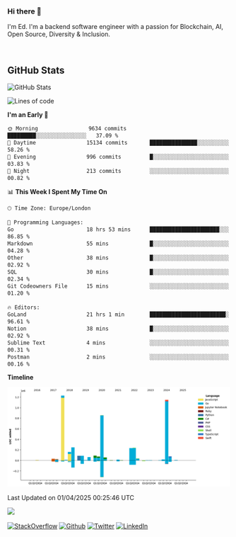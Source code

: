 ### Hi there 👋
 I'm Ed. I'm a backend software engineer with a passion for Blockchain, AI, Open Source, Diversity & Inclusion.

<br />

<h2>GitHub Stats</h2>
<p><img src="https://github-readme-stats.vercel.app/api?username=echarrod&amp;show_icons=true" alt="GitHub Stats"></p>

<!--START_SECTION:waka-->
![Lines of code](https://img.shields.io/badge/From%20Hello%20World%20I%27ve%20Written-4.8%20million%20lines%20of%20code-blue)

**I'm an Early 🐤** 

```text
🌞 Morning                9634 commits        █████████░░░░░░░░░░░░░░░░   37.09 % 
🌆 Daytime                15134 commits       ███████████████░░░░░░░░░░   58.26 % 
🌃 Evening                996 commits         █░░░░░░░░░░░░░░░░░░░░░░░░   03.83 % 
🌙 Night                  213 commits         ░░░░░░░░░░░░░░░░░░░░░░░░░   00.82 % 
```


📊 **This Week I Spent My Time On** 

```text
🕑︎ Time Zone: Europe/London

💬 Programming Languages: 
Go                       18 hrs 53 mins      ██████████████████████░░░   86.85 % 
Markdown                 55 mins             █░░░░░░░░░░░░░░░░░░░░░░░░   04.28 % 
Other                    38 mins             █░░░░░░░░░░░░░░░░░░░░░░░░   02.92 % 
SQL                      30 mins             █░░░░░░░░░░░░░░░░░░░░░░░░   02.34 % 
Git Codeowners File      15 mins             ░░░░░░░░░░░░░░░░░░░░░░░░░   01.20 % 

🔥 Editors: 
GoLand                   21 hrs 1 min        ████████████████████████░   96.61 % 
Notion                   38 mins             █░░░░░░░░░░░░░░░░░░░░░░░░   02.92 % 
Sublime Text             4 mins              ░░░░░░░░░░░░░░░░░░░░░░░░░   00.31 % 
Postman                  2 mins              ░░░░░░░░░░░░░░░░░░░░░░░░░   00.16 % 
```

**Timeline**

![Lines of Code chart](https://raw.githubusercontent.com/echarrod/echarrod/main/assets/bar_graph.png)


 Last Updated on 01/04/2025 00:25:46 UTC
<!--END_SECTION:waka-->

![](https://komarev.com/ghpvc/?username=echarrod)

<p>
<a href="https://stackoverflow.com/users/1014632/ech" target="_blank"><img alt="StackOverflow" src="https://img.shields.io/badge/-Stackoverflow-FE7A16?style=for-the-badge&logo=stack-overflow&logoColor=white" /></a> 
<a href="https://github.com/echarrod" target="_blank"><img alt="Github" src="https://img.shields.io/badge/GitHub-%2312100E.svg?&style=for-the-badge&logo=Github&logoColor=white" /></a> 
<a href="https://twitter.com/e_harrod" target="_blank"><img alt="Twitter" src="https://img.shields.io/badge/twitter-%231DA1F2.svg?&style=for-the-badge&logo=twitter&logoColor=white" /></a> 
<a href="https://www.linkedin.com/in/ed-harrod" target="_blank"><img alt="LinkedIn" src="https://img.shields.io/badge/linkedin-%230077B5.svg?&style=for-the-badge&logo=linkedin&logoColor=white" /></a>
